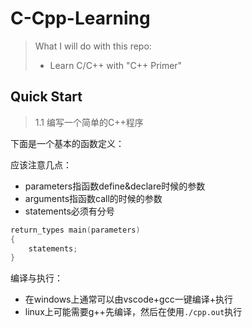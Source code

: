 # C-Cpp-Learning

> What I will do with this repo:
>
> - Learn C/C++ with "C++ Primer"
>

## Quick Start

> 1.1 编写一个简单的C++程序

下面是一个基本的函数定义：

应该注意几点：

- parameters指函数define&declare时候的参数
- arguments指函数call的时候的参数
- statements必须有分号

```c++
return_types main(parameters)
{
    statements;
}
```

编译与执行：

- 在windows上通常可以由vscode+gcc一键编译+执行
- linux上可能需要g++先编译，然后在使用`./cpp.out`执行